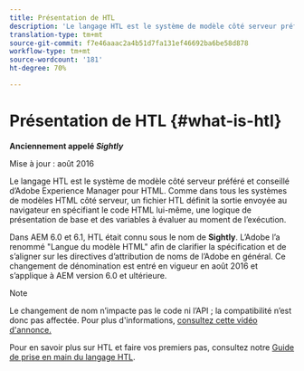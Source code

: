 ```yaml
---
title: Présentation de HTL
description: 'Le langage HTL est le système de modèle côté serveur préféré et conseillé d’Adobe Experience Manager pour HTML. '
translation-type: tm+mt
source-git-commit: f7e46aaac2a4b51d7fa131ef46692ba6be58d878
workflow-type: tm+mt
source-wordcount: '181'
ht-degree: 70%

---
```



# Présentation de HTL {#what-is-htl}

**Anciennement appelé *Sightly***

Mise à jour : août 2016

Le langage HTL est le système de modèle côté serveur préféré et conseillé d’Adobe Experience Manager pour HTML. Comme dans tous les systèmes de modèles HTML côté serveur, un fichier HTL définit la sortie envoyée au navigateur en spécifiant le code HTML lui-même, une logique de présentation de base et des variables à évaluer au moment de l’exécution.

Dans AEM 6.0 et 6.1, HTL était connu sous le nom de **Sightly**. L’Adobe l’a renommé &quot;Langue du modèle HTML&quot; afin de clarifier la spécification et de s’aligner sur les directives d’attribution de noms de l’Adobe en général. Ce changement de dénomination est entré en vigueur en août 2016 et s’applique à AEM version 6.0 et ultérieure.

>[!NOTE]
>
>Le changement de nom n’impacte pas le code ni l’API ; la compatibilité n’est donc pas affectée. Pour plus d&#39;informations, [consultez cette vidéo d&#39;annonce.](https://helpx.adobe.com/experience-manager/how-to/announce-htl.html)

Pour en savoir plus sur HTL et faire vos premiers pas, consultez notre [Guide de prise en main du langage HTL](overview.md).
